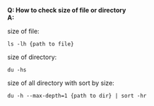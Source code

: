 **Q: How to check size of file or directory**  
**A:**  

size of file:
```
ls -lh {path to file}  
```
  
size of directory:
```
du -hs  
```
  
size of all directory with sort by size:
```
du -h --max-depth=1 {path to dir} | sort -hr  
```
 